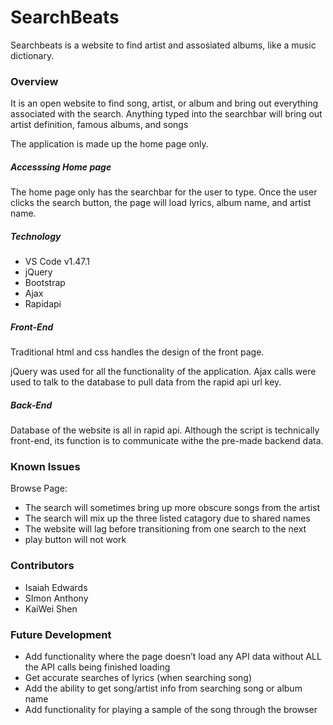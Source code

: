 # SearchBeats

Searchbeats is a website to find artist and assosiated albums, like a music dictionary.

### Overview

It is an open website to find song, artist, or album and bring out everything associated with the search. Anything typed into the searchbar will bring out artist definition, famous albums, and songs

The application is made up the home page only.

##### Accesssing Home page

The home page only has the searchbar for the user to type. Once the user clicks the search button, the page will load lyrics, album name, and artist name.

##### Technology

* VS Code v1.47.1
* jQuery
* Bootstrap
* Ajax
* Rapidapi

##### Front-End

Traditional html and css handles the design of the front page.

jQuery was used for all the functionality of the application. Ajax calls were used to talk to the database to pull data from the rapid api url key.

##### Back-End

Database of the website is all in rapid api. Although the script is technically front-end, its function is to communicate withe the pre-made backend data. 

### Known Issues

Browse Page:
* The search will sometimes bring up more obscure songs from the artist
* The search will mix up the three listed catagory due to shared names
* The website will lag before transitioning from one search to the next
* play button will not work

### Contributors

* Isaiah Edwards
* SImon Anthony 
* KaiWei Shen

### Future Development

* Add functionality where the page doesn’t load any API data without ALL the API calls being finished loading
* Get accurate searches of lyrics (when searching song)
* Add the ability to get song/artist info from searching song or album name
* Add functionality for playing a sample of the song through the browser

